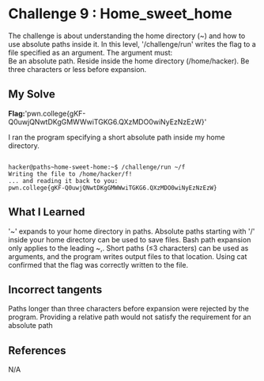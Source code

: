 
# Challenge 9 : Home_sweet_home     

The challenge is about understanding the home directory (~) 
and how to use absolute paths inside it. 
In this level, '/challenge/run' writes the flag to a file specified as an argument. 
The argument must:  
Be an absolute path.
Reside inside the home directory (/home/hacker).
Be three characters or less before expansion.

## My Solve
**Flag:**'pwn.college{gKF-Q0uwjQNwtDKgGMWWwiTGKG6.QXzMDO0wiNyEzNzEzW}'

I ran the program specifying a short absolute path inside my home directory. 
```

hacker@paths~home-sweet-home:~$ /challenge/run ~/f
Writing the file to /home/hacker/f!
... and reading it back to you:
pwn.college{gKF-Q0uwjQNwtDKgGMWWwiTGKG6.QXzMDO0wiNyEzNzEzW}
```

## What I Learned
'~' expands to your home directory in paths.
Absolute paths starting with '/' inside your home directory can be used to save files.
Bash path expansion only applies to the leading ~,.
Short paths (≤3 characters) can be used as arguments, and the program writes output
files to that location.
Using cat confirmed that the flag was correctly written to the file.


## Incorrect tangents
Paths longer than three characters before expansion were rejected by the program.
Providing a relative path would not satisfy the requirement for an absolute path

## References
N/A
